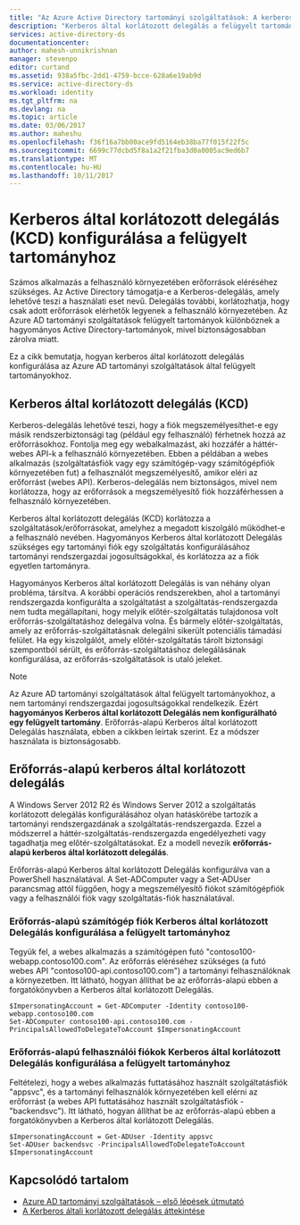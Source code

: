 ```yaml
---
title: "Az Azure Active Directory tartományi szolgáltatások: A kerberos által korlátozott delegálás engedélyezése |} Microsoft Docs"
description: "Kerberos által korlátozott delegálás a felügyelt tartományok Azure Active Directory tartományi szolgáltatások engedélyezése"
services: active-directory-ds
documentationcenter: 
author: mahesh-unnikrishnan
manager: stevenpo
editor: curtand
ms.assetid: 938a5fbc-2dd1-4759-bcce-628a6e19ab9d
ms.service: active-directory-ds
ms.workload: identity
ms.tgt_pltfrm: na
ms.devlang: na
ms.topic: article
ms.date: 03/06/2017
ms.author: maheshu
ms.openlocfilehash: f36f16a7bb00ace9fd5164eb38ba77f015f22f5c
ms.sourcegitcommit: 6699c77dcbd5f8a1a2f21fba3d0a0005ac9ed6b7
ms.translationtype: MT
ms.contentlocale: hu-HU
ms.lasthandoff: 10/11/2017
---
```

# <a name="configure-kerberos-constrained-delegation-kcd-on-a-managed-domain"></a>Kerberos által korlátozott delegálás (KCD) konfigurálása a felügyelt tartományhoz
Számos alkalmazás a felhasználó környezetében erőforrások eléréséhez szükséges. Az Active Directory támogatja-e a Kerberos-delegálás, amely lehetővé teszi a használati eset nevű. Delegálás további, korlátozhatja, hogy csak adott erőforrások elérhetők legyenek a felhasználó környezetében. Az Azure AD tartományi szolgáltatások felügyelt tartományok különböznek a hagyományos Active Directory-tartományok, mivel biztonságosabban zárolva miatt.

Ez a cikk bemutatja, hogyan kerberos által korlátozott delegálás konfigurálása az Azure AD tartományi szolgáltatások által felügyelt tartományokhoz.

## <a name="kerberos-constrained-delegation-kcd"></a>Kerberos által korlátozott delegálás (KCD)
Kerberos-delegálás lehetővé teszi, hogy a fiók megszemélyesíthet-e egy másik rendszerbiztonsági tag (például egy felhasználó) férhetnek hozzá az erőforrásokhoz. Fontolja meg egy webalkalmazást, aki hozzáfér a háttér-webes API-k a felhasználó környezetében. Ebben a példában a webes alkalmazás (szolgáltatásfiók vagy egy számítógép-vagy számítógépfiók környezetében fut) a felhasználót megszemélyesítő, amikor eléri az erőforrást (webes API). Kerberos-delegálás nem biztonságos, mivel nem korlátozza, hogy az erőforrások a megszemélyesítő fiók hozzáférhessen a felhasználó környezetében.

Kerberos által korlátozott delegálás (KCD) korlátozza a szolgáltatások/erőforrásokat, amelyhez a megadott kiszolgáló működhet-e a felhasználó nevében. Hagyományos Kerberos által korlátozott Delegálás szükséges egy tartományi fiók egy szolgáltatás konfigurálásához tartományi rendszergazdai jogosultságokkal, és korlátozza az a fiók egyetlen tartományra.

Hagyományos Kerberos által korlátozott Delegálás is van néhány olyan probléma, társítva. A korábbi operációs rendszerekben, ahol a tartományi rendszergazda konfigurálta a szolgáltatást a szolgáltatás-rendszergazda nem tudta megállapítani, hogy melyik előtér-szolgáltatás tulajdonosa volt erőforrás-szolgáltatáshoz delegálva volna. És bármely előtér-szolgáltatás, amely az erőforrás-szolgáltatásnak delegálni sikerült potenciális támadási felület. Ha egy kiszolgálót, amely előtér-szolgáltatás tárolt biztonsági szempontból sérült, és erőforrás-szolgáltatáshoz delegálásának konfigurálása, az erőforrás-szolgáltatások is utaló jeleket.

> [!NOTE]
> Az Azure AD tartományi szolgáltatások által felügyelt tartományokhoz, a nem tartományi rendszergazdai jogosultságokkal rendelkezik. Ezért **hagyományos Kerberos által korlátozott Delegálás nem konfigurálható egy felügyelt tartomány**. Erőforrás-alapú Kerberos által korlátozott Delegálás használata, ebben a cikkben leírtak szerint. Ez a módszer használata is biztonságosabb.
>
>

## <a name="resource-based-kerberos-constrained-delegation"></a>Erőforrás-alapú kerberos által korlátozott delegálás
A Windows Server 2012 R2 és Windows Server 2012 a szolgáltatás korlátozott delegálás konfigurálásához olyan hatáskörébe tartozik a tartományi rendszergazdának a szolgáltatás-rendszergazda. Ezzel a módszerrel a háttér-szolgáltatás-rendszergazda engedélyezheti vagy tagadhatja meg előtér-szolgáltatásokat. Ez a modell nevezik **erőforrás-alapú kerberos által korlátozott delegálás**.

Erőforrás-alapú Kerberos által korlátozott Delegálás konfigurálva van a PowerShell használatával. A Set-ADComputer vagy a Set-ADUser parancsmag attól függően, hogy a megszemélyesítő fiókot számítógépfiók vagy a felhasználói fiók vagy szolgáltatás-fiók használatával.

### <a name="configure-resource-based-kcd-for-a-computer-account-on-a-managed-domain"></a>Erőforrás-alapú számítógép fiók Kerberos által korlátozott Delegálás konfigurálása a felügyelt tartományhoz
Tegyük fel, a webes alkalmazás a számítógépen futó "contoso100-webapp.contoso100.com". Az erőforrás eléréséhez szükséges (a futó webes API "contoso100-api.contoso100.com") a tartományi felhasználóknak a környezetben. Itt látható, hogyan állíthat be az erőforrás-alapú ebben a forgatókönyvben a Kerberos által korlátozott Delegálás.

```
$ImpersonatingAccount = Get-ADComputer -Identity contoso100-webapp.contoso100.com
Set-ADComputer contoso100-api.contoso100.com -PrincipalsAllowedToDelegateToAccount $ImpersonatingAccount
```

### <a name="configure-resource-based-kcd-for-a-user-account-on-a-managed-domain"></a>Erőforrás-alapú felhasználói fiókok Kerberos által korlátozott Delegálás konfigurálása a felügyelt tartományhoz
Feltételezi, hogy a webes alkalmazás futtatásához használt szolgáltatásfiók "appsvc", és a tartományi felhasználók környezetében kell elérni az erőforrást (a webes API futtatásához használt szolgáltatásfiók - "backendsvc"). Itt látható, hogyan állíthat be az erőforrás-alapú ebben a forgatókönyvben a Kerberos által korlátozott Delegálás.

```
$ImpersonatingAccount = Get-ADUser -Identity appsvc
Set-ADUser backendsvc -PrincipalsAllowedToDelegateToAccount $ImpersonatingAccount
```

## <a name="related-content"></a>Kapcsolódó tartalom
* [Azure AD tartományi szolgáltatások – első lépések útmutató](active-directory-ds-getting-started.md)
* [A Kerberos általi korlátozott delegálás áttekintése](https://technet.microsoft.com/library/jj553400.aspx)
